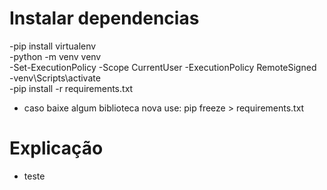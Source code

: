 # Instalar dependencias 
-pip install virtualenv <br>
-python -m venv venv<br>
-Set-ExecutionPolicy -Scope CurrentUser -ExecutionPolicy RemoteSigned<br>
-venv\Scripts\activate<br>
-pip install -r requirements.txt<br>
- caso baixe algum biblioteca nova use: pip freeze > requirements.txt


# Explicação
- teste

